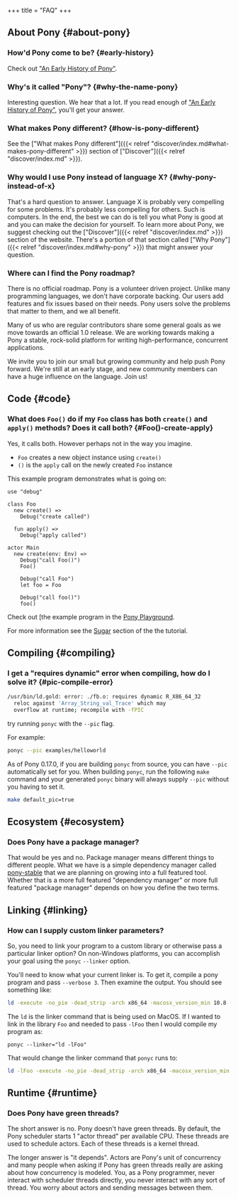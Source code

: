 +++
title = "FAQ"
+++

## About Pony {#about-pony}

### How'd Pony come to be? {#early-history}

Check out ["An Early History of Pony"](https://www.ponylang.org/blog/2017/05/an-early-history-of-pony/).

### Why's it called "Pony"? {#why-the-name-pony}

Interesting question. We hear that a lot. If you read enough of ["An Early History of Pony"](https://www.ponylang.org/blog/2017/05/an-early-history-of-pony/), you'll get your answer.

### What makes Pony different? {#how-is-pony-different}

See the ["What makes Pony different"]({{< relref "discover/index.md#what-makes-pony-different" >}}) section of ["Discover"]({{< relref "discover/index.md" >}}).

### Why would I use Pony instead of language X? {#why-pony-instead-of-x}

That's a hard question to answer. Language X is probably very compelling for some problems. It's probably less compelling for others. Such is computers. In the end, the best we can do is tell you what Pony is good at and you can make the decision for yourself. To learn more about Pony, we suggest checking out the ["Discover"]({{< relref "discover/index.md" >}}) section of the website. There's a portion of that section called ["Why Pony"]({{< relref "discover/index.md#why-pony" >}}) that might answer your question.

### Where can I find the Pony roadmap?

There is no official roadmap. Pony is a volunteer driven project. Unlike many programming languages, we don't have corporate backing. Our users add features and fix issues based on their needs. Pony users solve the problems that matter to them, and we all benefit.

Many of us who are regular contributors share some general goals as we move towards an official 1.0 release. We are working towards making a Pony a stable, rock-solid platform for writing high-performance, concurrent applications.

We invite you to join our small but growing community and help push Pony forward. We're still at an early stage, and new community members can have a huge influence on the language. Join us!

## Code {#code}

### What does `Foo()` do if my `Foo` class has both `create()` and `apply()` methods? Does it call both? {#Foo()-create-apply}

Yes, it calls both. However perhaps not in the way you imagine. 

- `Foo` creates a new object instance using `create()`
- `()` is the `apply` call on the newly created `Foo` instance

This example program demonstrates what is going on:

```pony
use "debug"

class Foo
  new create() =>
    Debug("create called")
    
  fun apply() =>
    Debug("apply called")
    
actor Main
  new create(env: Env) =>
    Debug("call Foo()")
    Foo()
    
    Debug("call Foo")
    let foo = Foo
    
    Debug("call foo()")
    foo()
```

Check out [the example program in the [Pony Playground](https://playground.ponylang.org/?gist=26fce9986dd82a58f8bcd5197e22121f).

For more information see the [Sugar](https://tutorial.ponylang.org/expressions/sugar.html) section of the the tutorial.

## Compiling {#compiling}

### I get a "requires dynamic" error when compiling, how do I solve it? {#pic-compile-error}

```bash
/usr/bin/ld.gold: error: ./fb.o: requires dynamic R_X86_64_32 
  reloc against 'Array_String_val_Trace' which may 
  overflow at runtime; recompile with -fPIC
```

try running `ponyc` with the `--pic` flag.

For example:

```bash
ponyc --pic examples/helloworld
```

As of Pony 0.17.0, if you are building `ponyc` from source, you can have `--pic` automatically set for you. When building `ponyc`, run the following `make` command and your generated `ponyc` binary will always supply `--pic` without you having to set it.

```bash
make default_pic=true
```

## Ecosystem {#ecosystem}

### Does Pony have a package manager?

That would be yes and no. Package manager means different things to different people. What we have is a simple dependency manager called [pony-stable](https://github.com/ponylang/pony-stable) that we are planning on growing into a full featured tool. Whether that is a more full featured "dependency manager" or more full featured "package manager" depends on how you define the two terms.

## Linking {#linking}

### How can I supply custom linker parameters?

So, you need to link your program to a custom library or otherwise pass a particular linker option? On non-Windows platforms, you can accomplish your goal using the  `ponyc` `--linker` option.

You'll need to know what your current linker is. To get it, compile a pony program and pass `--verbose 3`. Then examine the output. You should see something like:

```bash
ld -execute -no_pie -dead_strip -arch x86_64 -macosx_version_min 10.8 -o ./timer ./timer.o -L"/usr/local/lib/pony/0.9.0-e64bff88c/bin/" -L"/usr/local/lib/pony/0.9.0-e64bff88c/bin/../lib" -L"/usr/local/lib/pony/0.9.0-e64bff88c/bin/../packages" -L"/usr/local/lib"  -lponyrt -lSystem
```

The `ld` is the linker command that is being used on MacOS. If I wanted to link in the library `Foo` and needed to pass `-lFoo` then I would compile my program as:

`ponyc --linker="ld -lFoo"`

That would change the linker command that `ponyc` runs to:

```bash
ld -lFoo -execute -no_pie -dead_strip -arch x86_64 -macosx_version_min 10.8 -o ./timer ./timer.o -L"/usr/local/lib/pony/0.9.0-e64bff88c/bin/" -L"/usr/local/lib/pony/0.9.0-e64bff88c/bin/../lib" -L"/usr/local/lib/pony/0.9.0-e64bff88c/bin/../packages" -L"/usr/local/lib"  -lponyrt -lSystem
```

## Runtime {#runtime}

### Does Pony have green threads?

The short answer is no. Pony doesn't have green threads. By default, the Pony scheduler starts 1 "actor thread" per available CPU. These threads are used to schedule actors. Each of these threads is a kernel thread.

The longer answer is "it depends". Actors are Pony's unit of concurrency and many people when asking if Pony has green threads really are asking about how concurrency is modeled. You, as a Pony programmer, never interact with scheduler threads directly, you never interact with any sort of thread. You worry about actors and sending messages between them.
